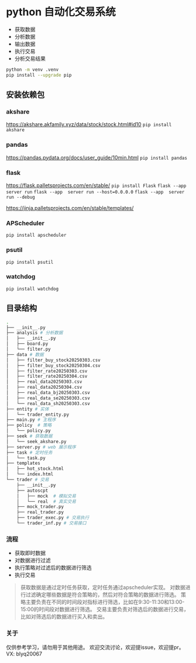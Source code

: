 # python 自动化交易系统

* 获取数据
* 分析数据
* 输出数据
* 执行交易
* 分析交易结果

```sh
python -m venv .venv
pip install --upgrade pip
```
## 安装依赖包

### akshare
https://akshare.akfamily.xyz/data/stock/stock.html#id10
`pip install akshare`

### pandas
https://pandas.pydata.org/docs/user_guide/10min.html
`pip install pandas`

### flask
https://flask.palletsprojects.com/en/stable/
`pip install Flask`
`flask --app  server run`
`flask --app  server run --host=0.0.0.0`
`flask --app  server run --debug`

https://jinja.palletsprojects.com/en/stable/templates/

### APScheduler
`pip install apscheduler`

### psutil
`pip install psutil`

### watchdog
`pip install watchdog`


## 目录结构
```sh
.
├── __init__.py
├── analysis # 分析数据
│   ├── __init__.py
│   ├── board.py
│   └── filter.py
├── data # 数据
│   ├── filter_buy_stock20250303.csv
│   ├── filter_buy_stock20250304.csv
│   ├── filter_rate20250303.csv
│   ├── filter_rate20250304.csv
│   ├── real_data20250303.csv
│   ├── real_data20250304.csv
│   ├── real_data_bj20250303.csv
│   ├── real_data_se20250303.csv
│   └── real_data_sh20250303.csv
├── entity # 实体
│   └── trader_entity.py
├── main.py # 主程序
├── policy  # 策略
│   └── policy.py
├── seek # 获取数据
│   └── seek_akshare.py
├── server.py # web 展示程序
├── task # 定时任务
│   └── task.py
├── templates
│   ├── hot_stock.html
│   └── index.html
└── trader # 交易
    ├── __init__.py
    ├── autoscpt
    │   ├── mock  # 模拟交易
    │   └── real  # 真实交易
    ├── mock_trader.py
    ├── real_trader.py
    ├── trader_exec.py # 交易执行
    └── trader_inf.py # 交易接口
```

### 流程
* 获取即时数据
* 对数据进行过滤
* 执行策略对过滤后的数据进行筛选
* 执行交易
> 获取数据是通过定时任务获取，定时任务通过apscheduler实现。
> 对数据进行过滤确定哪些数据是符合策略的，然后对符合策略的数据进行筛选。
> 策略主要负责在不同的时间段对指标进行筛选，比如在9:30-11:30和13:00-15:00的时间段对数据进行筛选。
> 交易主要负责对筛选后的数据进行交易，比如对筛选后的数据进行买入和卖出。

### 关于
仅供参考学习，请勿用于其他用途。
欢迎交流讨论，欢迎提issue，欢迎提pr。VX: blyq20067